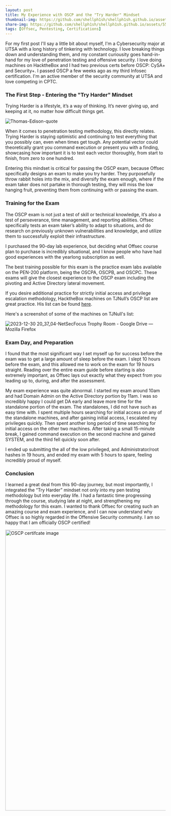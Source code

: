```yaml
---
layout: post
title: My Experience with OSCP and the "Try Harder" Mindset
thumbnail-img: https://github.com/shellph1sh/shellph1sh.github.io/assets/55106700/4488481b-7fc9-4f20-b249-cdbd08b82723
share-img: https://github.com/shellph1sh/shellph1sh.github.io/assets/55106700/4488481b-7fc9-4f20-b249-cdbd08b82723
tags: [Offsec, Pentesting, Certifications]
---
```


For my first post I'll say a little bit about myself, I'm a Cybersecurity major at UTSA with a long history of tinkering with technology. I love breaking things down and understanding them, and my constant curiousity goes hand-in-hand for my love of penetration testing and offensive security. I love doing machines on HacktheBox and I had two previous certs before OSCP: CySA+ and Security+. I passed OSCP a few weeks ago as my third Infosec certification. I'm an active member of the security community at UTSA and love competing in CPTC.

### The First Step - Entering the "Try Harder" Mindset

Trying Harder is a lifestyle, it’s a way of thinking. It’s never giving up, and keeping at it, no matter how difficult things get.

![Thomas-Edison-quote](https://github.com/shellph1sh/shellph1sh.github.io/assets/55106700/aebc2bf1-52cb-489e-b622-8b091ede7b16)


When it comes to penetration testing methodology, this directly relates. Trying Harder is staying optimistic and continuing to test everything that you possibly can, even when times get tough. Any potential vector could theoretically grant you command execution or present you with a finding, showcasing how important it is to test each vector thoroughly, from start to finish, from zero to one hundred.

Entering this mindset is critical for passing the OSCP exam, because Offsec specifically designs an exam to make you try harder. They purposefully throw rabbit holes into the mix, and diversify the exam enough, where if the exam taker does not partake in thorough testing, they will miss the low hanging fruit, preventing them from continuing with or passing the exam.

### Training for the Exam
The OSCP exam is not just a test of skill or technical knowledge, it’s also a test of perseverance, time management, and reporting abilities. Offsec specifically tests an exam taker’s ability to adapt to situations, and do research on previously unknown vulnerabilities and knowledge, and utilize them to successfully exploit their infrastructure.


I purchased the 90-day lab experience, but deciding what Offsec course plan to purchase is incredibly situational, and I know people who have had good experiences with the yearlong subscription as well.


The best training possible for this exam is the practice exam labs available on the PEN-200 platform, being the OSCPA, OSCPB, and OSCPC. These exams will give the closest experience to the OSCP exam including the pivoting and Active Directory lateral movement.

If you desire additional practice for strictly initial access and privilege escalation methodology, HacktheBox machines on TJNull’s OSCP list are great practice. His list can be found [here](https://docs.google.com/spreadsheets/u/0/d/1dwSMIAPIam0PuRBkCiDI88pU3yzrqqHkDtBngUHNCw8/htmlview?pli=1#).


Here's a screenshot of some of the machines on TJNull's list:


![2023-12-30 20_37_04-NetSecFocus Trophy Room - Google Drive — Mozilla Firefox](https://github.com/shellph1sh/shellph1sh.github.io/assets/55106700/ebfc184b-c1c7-4bcc-a34b-6c78b99e6aaf)


### Exam Day, and Preparation
I found that the most significant way I set myself up for success before the exam was to get a large amount of sleep before the exam. I slept 10 hours before the exam, and this allowed me to work on the exam for 19 hours straight. Reading over the entire exam guide before starting is also extremely important, as Offsec lays out exactly what they expect from you leading up to, during, and after the assessment.

My exam experience was quite abnormal. I started my exam around 10am and had Domain Admin on the Active Directory portion by 11am. I was so incredibly happy I could get DA early and leave more time for the standalone portion of the exam. The standalones, I did not have such as easy time with. I spent multiple hours searching for initial access on any of the standalone machines, and after gaining initial access, I escalated my privileges quickly. Then spent another long period of time searching for initial access on the other two machines. After taking a small 15-minute break, I gained command execution on the second machine and gained SYSTEM, and the third fell quickly soon after.

I ended up submitting the all of the low privileged, and Administrator/root hashes in 19 hours, and ended my exam with 5 hours to spare, feeling incredibly proud of myself.


### Conclusion
I learned a great deal from this 90-day journey, but most importantly, I integrated the “Try Harder” mindset not only into my pen testing methodology but into everyday life. I had a fantastic time progressing through the course, studying late at night, and strengthening my methodology for this exam. I wanted to thank Offsec for creating such an amazing course and exam experience, and I can now understand why Offsec is so highly regarded in the Offensive Security community. I am so happy that I am officially OSCP certified!


<img width="879" alt="OSCP certifcate image" src="https://github.com/shellph1sh/shellph1sh.github.io/assets/55106700/4488481b-7fc9-4f20-b249-cdbd08b82723">





